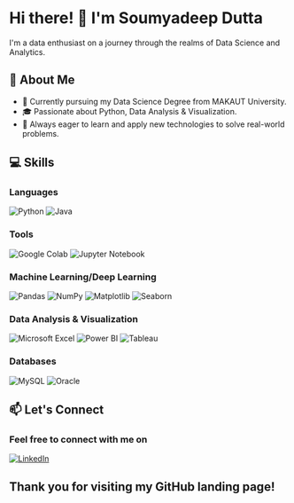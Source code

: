 # Hi there! 👋 I'm Soumyadeep Dutta

I'm a data enthusiast on a journey through the realms of Data Science and Analytics.

## 🌟 About Me

- 🔭 Currently pursuing my Data Science Degree from MAKAUT University.
- 🎓 Passionate about Python, Data Analysis & Visualization.
- 💼 Always eager to learn and apply new technologies to solve real-world problems.

## 💻 Skills

### Languages
![Python](https://img.shields.io/badge/python-3670A0?style=for-the-badge&logo=python&logoColor=ffd54f) ![Java](https://img.shields.io/badge/Java-007396?style=for-the-badge&logo=java&logoColor=white) 

### Tools 
![Google Colab](https://img.shields.io/badge/Google_Colab-F9AB00?style=for-the-badge&logo=google-colab&logoColor=white)
![Jupyter Notebook](https://img.shields.io/badge/Jupyter_Notebook-F37626?style=for-the-badge&logo=jupyter&logoColor=white)

### Machine Learning/Deep Learning
![Pandas](https://img.shields.io/badge/pandas-%23150458.svg?style=for-the-badge&logo=pandas&logoColor=white) ![NumPy](https://img.shields.io/badge/NumPy-%23013243.svg?style=for-the-badge&logo=numpy&logoColor=white) ![Matplotlib](https://img.shields.io/badge/Matplotlib-%23013243.svg?style=for-the-badge&logo=matplotlib&logoColor=white) ![Seaborn](https://img.shields.io/badge/Seaborn-%23013243.svg?style=for-the-badge&logo=seaborn&logoColor=white)


### Data Analysis & Visualization
 ![Microsoft Excel](https://img.shields.io/badge/Microsoft_Excel-217346?style=for-the-badge&logo=microsoft-excel&logoColor=white)
![Power BI](https://img.shields.io/badge/Power_BI-F2C811?style=for-the-badge&logo=powerbi&logoColor=white) ![Tableau](https://img.shields.io/badge/Tableau-E97627?style=for-the-badge&logo=tableau&logoColor=white)

### Databases
![MySQL](https://img.shields.io/badge/mysql-%2300f.svg?style=for-the-badge&logo=mysql&logoColor=white) ![Oracle](https://img.shields.io/badge/Oracle-F80000?style=for-the-badge&logo=oracle&logoColor=white)

## 📫 Let's Connect

### Feel free to connect with me on

[![LinkedIn](https://img.shields.io/badge/LinkedIn-Profile-blue?style=for-the-badge&logo=linkedin&logoColor=white)](https://www.linkedin.com/in/soumyadeep-dutta-data/)
## Thank you for visiting my GitHub landing page!
